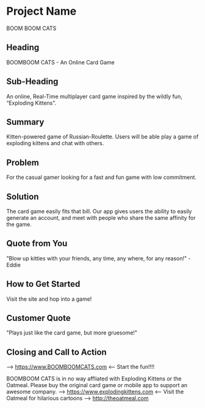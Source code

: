 # Project Name #
BOOM BOOM CATS
<!-- 
> This material was originally posted [here](http://www.quora.com/What-is-Amazons-approach-to-product-development-and-product-management). It is reproduced here for posterities sake.

There is an approach called "working backwards" that is widely used at Amazon. They work backwards from the customer, rather than starting with an idea for a product and trying to bolt customers onto it. While working backwards can be applied to any specific product decision, using this approach is especially important when developing new products or features.

For new initiatives a product manager typically starts by writing an internal press release announcing the finished product. The target audience for the press release is the new/updated product's customers, which can be retail customers or internal users of a tool or technology. Internal press releases are centered around the customer problem, how current solutions (internal or external) fail, and how the new product will blow away existing solutions.

If the benefits listed don't sound very interesting or exciting to customers, then perhaps they're not (and shouldn't be built). Instead, the product manager should keep iterating on the press release until they've come up with benefits that actually sound like benefits. Iterating on a press release is a lot less expensive than iterating on the product itself (and quicker!).

If the press release is more than a page and a half, it is probably too long. Keep it simple. 3-4 sentences for most paragraphs. Cut out the fat. Don't make it into a spec. You can accompany the press release with a FAQ that answers all of the other business or execution questions so the press release can stay focused on what the customer gets. My rule of thumb is that if the press release is hard to write, then the product is probably going to suck. Keep working at it until the outline for each paragraph flows. 

Oh, and I also like to write press-releases in what I call "Oprah-speak" for mainstream consumer products. Imagine you're sitting on Oprah's couch and have just explained the product to her, and then you listen as she explains it to her audience. That's "Oprah-speak", not "Geek-speak".

Once the project moves into development, the press release can be used as a touchstone; a guiding light. The product team can ask themselves, "Are we building what is in the press release?" If they find they're spending time building things that aren't in the press release (overbuilding), they need to ask themselves why. This keeps product development focused on achieving the customer benefits and not building extraneous stuff that takes longer to build, takes resources to maintain, and doesn't provide real customer benefit (at least not enough to warrant inclusion in the press release).
 -->
 
## Heading ##
  BOOMBOOM CATS - An Online Card Game

## Sub-Heading ##
  An online, Real-Time multiplayer card game inspired by the wildly fun, “Exploding Kittens”. 

## Summary ##
  Kitten-powered game of Russian-Roulette. Users will be able play a game of exploding kittens and chat with others.

## Problem ##
  For the casual gamer looking for a fast and fun game with low commitment.

## Solution ##
  The card game easily fits that bill. Our app gives users the ability to easily generate an account, and meet with people who share the same affinity for the game.

## Quote from You ##
  "Blow up kitties with your friends, any time, any where, for any reason!" - Eddie

## How to Get Started ##
  Visit the site and hop into a game!

## Customer Quote ##
  "Plays just like the card game, but more gruesome!" 

## Closing and Call to Action ##
  --> https://www.BOOMBOOMCATS.com <-- Start the fun!!!!
 
  BOOMBOOM CATS is in no way affliated with Exploding Kittens or the Oatmeal.
  Please buy the original card game or mobile app to support an awesome company.
   --> https://www.explodingkittens.com <--
  Visit the Oatmeal for hilarious cartoons --> http://theoatmeal.com